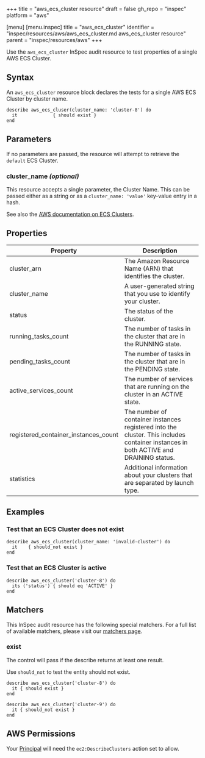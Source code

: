 +++
title = "aws_ecs_cluster resource"
draft = false
gh_repo = "inspec"
platform = "aws"

[menu]
  [menu.inspec]
    title = "aws_ecs_cluster"
    identifier = "inspec/resources/aws/aws_ecs_cluster.md aws_ecs_cluster resource"
    parent = "inspec/resources/aws"
+++

Use the `aws_ecs_cluster` InSpec audit resource to test properties of a single AWS ECS Cluster.

## Syntax

An `aws_ecs_cluster` resource block declares the tests for a single AWS ECS Cluster by cluster name.

    describe aws_ecs_cluser(cluster_name: 'cluster-8') do
      it             { should exist }
    end

## Parameters

If no parameters are passed, the resource will attempt to retrieve the `default` ECS Cluster.

### cluster_name _(optional)_

This resource accepts a single parameter, the Cluster Name.
This can be passed either as a string or as a `cluster_name: 'value'` key-value entry in a hash.

See also the [AWS documentation on ECS Clusters](https://docs.aws.amazon.com/AmazonECS/latest/developerguide/ECS_clusters.html).

## Properties

| Property                             | Description                                                                                                                          |
| ------------------------------------ | ------------------------------------------------------------------------------------------------------------------------------------ |
| cluster_arn                          | The Amazon Resource Name (ARN) that identifies the cluster.                                                                          |
| cluster_name                         | A user-generated string that you use to identify your cluster.                                                                       |
| status                               | The status of the cluster.                                                                                                           |
| running_tasks_count                  | The number of tasks in the cluster that are in the RUNNING state.                                                                    |
| pending_tasks_count                  | The number of tasks in the cluster that are in the PENDING state.                                                                    |
| active_services_count                | The number of services that are running on the cluster in an ACTIVE state.                                                           |
| registered_container_instances_count | The number of container instances registered into the cluster. This includes container instances in both ACTIVE and DRAINING status. |
| statistics                           | Additional information about your clusters that are separated by launch type.                                                        |

## Examples

### Test that an ECS Cluster does not exist

    describe aws_ecs_cluster(cluster_name: 'invalid-cluster') do
      it    { should_not exist }
    end

### Test that an ECS Cluster is active

    describe aws_ecs_cluster('cluster-8') do
      its ('status') { should eq 'ACTIVE' }
    end

## Matchers

This InSpec audit resource has the following special matchers. For a full list of available matchers, please visit our [matchers page](/inspec/matchers/).

### exist

The control will pass if the describe returns at least one result.

Use `should_not` to test the entity should not exist.

    describe aws_ecs_cluster('cluster-8') do
      it { should exist }
    end

    describe aws_ecs_cluster('cluster-9') do
      it { should_not exist }
    end

## AWS Permissions

Your [Principal](https://docs.aws.amazon.com/IAM/latest/UserGuide/intro-structure.html#intro-structure-principal)
will need the `ec2:DescribeClusters` action set to allow.

